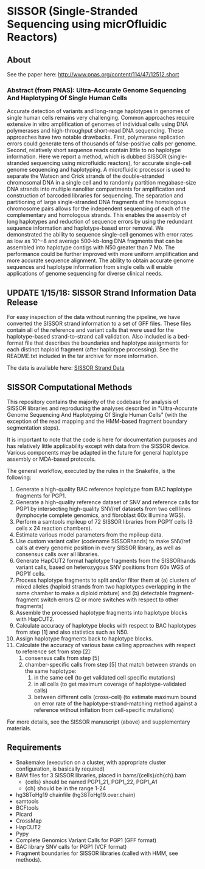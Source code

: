 # SISSOR (Single-Stranded Sequencing using micrOfluidic Reactors)

## About
See the paper here:
http://www.pnas.org/content/114/47/12512.short

### Abstract (from PNAS): Ultra-Accurate Genome Sequencing And Haplotyping Of Single Human Cells
Accurate detection of variants and long-range haplotypes in genomes of single human cells remains very challenging. Common approaches require extensive in vitro amplification of genomes of individual cells using DNA polymerases and high-throughput short-read DNA sequencing. These approaches have two notable drawbacks. First, polymerase replication errors could generate tens of thousands of false-positive calls per genome. Second, relatively short sequence reads contain little to no haplotype information. Here we report a method, which is dubbed SISSOR (single-stranded sequencing using microfluidic reactors), for accurate single-cell genome sequencing and haplotyping. A microfluidic processor is used to separate the Watson and Crick strands of the double-stranded chromosomal DNA in a single cell and to randomly partition megabase-size DNA strands into multiple nanoliter compartments for amplification and construction of barcoded libraries for sequencing. The separation and partitioning of large single-stranded DNA fragments of the homologous chromosome pairs allows for the independent sequencing of each of the complementary and homologous strands. This enables the assembly of long haplotypes and reduction of sequence errors by using the redundant sequence information and haplotype-based error removal. We demonstrated the ability to sequence single-cell genomes with error rates as low as 10^−8 and average 500-kb-long DNA fragments that can be assembled into haplotype contigs with N50 greater than 7 Mb. The performance could be further improved with more uniform amplification and more accurate sequence alignment. The ability to obtain accurate genome sequences and haplotype information from single cells will enable applications of genome sequencing for diverse clinical needs.

## UPDATE 1/15/18: SISSOR Strand Information Data Release
For easy inspection of the data without running the pipeline, we have converted the SISSOR strand information to a set of GFF files. These files contain all of the reference and variant calls that were used for the haplotype-based strand-to-strand call validation. Also included is a bed-format file that describes the boundaries and haplotype assignments for each distinct haploid fragment (after haplotype processing). See the README.txt included in the tar archive for more information.

The data is available here:
[SISSOR Strand Data](https://drive.google.com/open?id=1JF-WCvE1l27KSqIWdrto5R1endo92M5k)

## SISSOR Computational Methods
This repository contains the majority of the codebase for analysis of SISSOR libraries and reproducing the analyses described in "Ultra-Accurate Genome Sequencing And Haplotyping Of Single Human Cells" (with the exception of the read mapping and the HMM-based fragment boundary segmentation steps).

It is important to note that the code is here for documentation purposes and has relatively little applicability except with data from the SISSOR device. Various components may be adapted in the future for general haplotype assembly or MDA-based protocols.

The general workflow, executed by the rules in the Snakefile, is the following:
1. Generate a high-quality BAC reference haplotype from BAC haplotype fragments for PGP1.
2. Generate a high-quality reference dataset of SNV and reference calls for PGP1 by intersecting high-quality SNV/ref datasets from two cell lines (lymphocyte complete genomics, and fibroblast 60x Illumina WGS).
3. Perform a samtools mpileup of 72 SISSOR libraries from PGP1f cells (3 cells x 24 reaction chambers).
4. Estimate various model parameters from the mpileup data.
5. Use custom variant caller (codename SISSORhands) to make SNV/ref calls at every genomic position in every SISSOR library, as well as consensus calls over all libraries.
6. Generate HapCUT2 format haplotype fragments from the SISSORhands variant calls, based on heterozygous SNV positions from 60x WGS of PGP1f cells.
7. Process haplotype fragments to split and/or filter them at (a) clusters of mixed alleles (haploid strands from two haplotypes overlapping in the same chamber to make a diploid mixture) and (b) detectable fragment-fragment switch errors (2 or more switches with respect to other fragments)
8. Assemble the processed haplotype fragments into haplotype blocks with HapCUT2.
9. Calculate accuracy of haplotype blocks with respect to BAC haplotypes from step [1] and also statistics such as N50.
10. Assign haplotype fragments back to haplotype blocks.
11. Calculate the accuracy of various base calling approaches with respect to reference set from step [2]:
    1. consensus calls from step [5]
    2. chamber-specific calls from step [5] that match between strands on the same haplotype:
        1. in the same cell (to get validated cell specific mutations)
        2. in all cells (to get maximum coverage of haplotype-validated calls)
        3. between different cells (cross-cell) (to estimate maximum bound on error rate of the haplotype-strand-matching method against a reference without inflation from cell-specific mutations)

For more details, see the SISSOR manuscript (above) and supplementary materials.

## Requirements
* Snakemake (execution on a cluster, with appropriate cluster configuration, is basically required)
* BAM files for 3 SISSOR libraries, placed in bams/{cells}/ch{ch}.bam
     * {cells} should be named PGP1_21, PGP1_22, PGP1_A1
     * {ch} should be in the range 1-24
* hg38ToHg19 chainfile (hg38ToHg19.over.chain)
* samtools
* BCFtools
* Picard
* CrossMap
* HapCUT2
* Pypy
* Complete Genomics Variant Calls for PGP1 (GFF format)
* BAC library SNV calls for PGP1 (VCF format)
* Fragment boundaries for SISSOR libraries (called with HMM, see methods).
